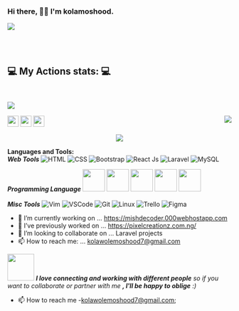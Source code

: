 ### Hi there, 👋🏼 I'm kolamoshood.
<!--[![Actions Status](https://github.com/kolamoshood/kolamoshood/workflows/wakatime-stats/badge.svg)](https://github.com/kolamoshood/kolamoshood/actions)
[![Actions Status](https://github.com/kolamoshood/kolamoshood/workflows/update-gh-activity/badge.svg)](https://github.com/kolamoshood/kolamoshood/actions)-->
![](https://visitor-badge.glitch.me/badge?page_id=kolamoshood.kolamoshood)

<br><br>
<h2>💻 My Actions stats: 💻</h2>

<br>
<p align="center">
  <img align="left" src="https://github-readme-stats.vercel.app/api/?username=kolamoshood&count_private=false&theme=radical&show_icons=true">
</p>


  <br>
<p align="center">
  <img align="right" src="https://github-readme-stats.vercel.app/api/top-langs/?username=kolamoshood&langs_count=5&theme=radical&show_icons=true">
</p>


<p><a href="https://www.twitter.com/moshoodyahaya_k"><img src="https://img.shields.io/badge/twitter-%231DA1F2.svg?&style=for-the-badge&logo=twitter&logoColor=white" height=25></a> <a href="https://www.linkedin.com/in/moshood-yahaya-kolawole-50421817b/"><img src="https://img.shields.io/badge/linkedin-%230077B5.svg?&style=for-the-badge&logo=linkedin&logoColor=white" height=25></a> <a href="https://www.instagram.com/kola_mooreshould/"><img src="https://img.shields.io/badge/instagram-%23E4405F.svg?&style=for-the-badge&logo=instagram&logoColor=white" height=25></a> 

<p align="center">
  <img alig src="https://github-profile-trophy.vercel.app/?username=kolamoshood&column=6&rank=SSS,SS,S,AAA,AA,A,B,C" />
</p>

**Languages and Tools:**  
***Web Tools***
![HTML](https://img.shields.io/badge/html%20-%23E34F26.svg?&style=for-the-badge&logo=html5&logoColor=white)
![CSS](https://img.shields.io/badge/css%20-%231572B6.svg?&style=for-the-badge&logo=css3&logoColor=white)
![Bootstrap](https://img.shields.io/badge/Bootstrap%20-%23E34F26.svg?&style=for-the-badge&logo=bootstrap&ogoColor=white)
![React Js](https://img.shields.io/badge/React%20Js%20-%2300599C.svg?&style=for-the-badge&logo=React&ogoColor=white)
![Laravel](https://img.shields.io/badge/Laravel%20-%23E34F26.svg?&style=for-the-badge&logo=Laravel&logoColor=white)
![MySQL](https://img.shields.io/badge/MySQL%20-%2300599C.svg?&style=for-the-badge&logo=mysql&logoColor=white)


***Programming Language***
<code><img height="50" src="https://image.flaticon.com/icons/svg/2535/2535543.svg"></code>
<code><img height="50" src="https://image.flaticon.com/icons/svg/2721/2721297.svg"></code>
<code><img height="50" src="https://www.flaticon.com/svg/static/icons/svg/136/136530.svg"></code>
<code><img height="50" src="https://www.flaticon.com/svg/static/icons/svg/528/528261.svg"></code>
<code><img height="50" src="https://www.flaticon.com/svg/static/icons/svg/2535/2535523.svg"></code>
<br></br>
***Misc Tools***
![Vim](https://img.shields.io/badge/-VIM-2B9348?style=for-the-badge&logo=vim)
![VSCode](https://img.shields.io/badge/-vscode-00a8e8?style=for-the-badge&logo=visual-studio-code)
![Git](https://img.shields.io/badge/git%20-%23F05033.svg?&style=for-the-badge&logo=git&logoColor=white)
![Linux](https://img.shields.io/badge/-linux-772953?style=for-the-badge&logo=linux)
![Trello](https://img.shields.io/badge/Trello%20-%23F05033.svg?&style=for-the-badge&logo=trello&logoColor=white)
![Figma](https://img.shields.io/badge/Figma%20-%23F05033.svg?&style=for-the-badge&logo=figma&logoColor=white)


- 🔭 I’m currently working on ... https://mishdecoder.000webhostapp.com
- 🔭 I’ve previously worked on ... https://pixelcreationz.com.ng/ 
- 👯 I’m looking to collaborate on ... Laravel projects
- 📫 How to reach me: ... kolawolemoshood7@gmail.com

<img src="https://media.giphy.com/media/LnQjpWaON8nhr21vNW/giphy.gif" width="60"> <em><b>I love connecting and working with different people</b> so if you want to collaborate or partner with me <b>, I'll be happy to oblige</b> :)</em>


- 📫 How to reach me -<kolawolemoshood7@gmail.com>;


<!--
**kolamoshood/kolamoshood** is a ✨ _special_ ✨ repository because its `README.md` (this file) appears on your GitHub profile.

Here are some ideas to get you started:

- 🔭 I’m currently working on ... https://mishdecoder.000webhostapp.com
- 🔭 I’ve previously worked on ... https://pixelcreationz.com.ng/ 
- 🌱 I’m currently learning ...
- 👯 I’m looking to collaborate on ...
- 🤔 I’m looking for help with ...
- 💬 Ask me about ...
- 📫 How to reach me: ...
- 😄 Pronouns: ...
- ⚡ Fun fact: ...
-->

